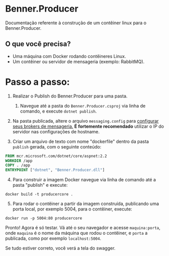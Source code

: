 # Benner.Producer

Documentação referente à construção de um contêiner linux para o Benner.Producer.

## O que você precisa?

- Uma máquina com Docker rodando contêineres Linux.
- Um contêiner ou servidor de mensageria (exemplo: RabbitMQ).

# Passo a passo:

1. Realizar o Publish do Benner.Producer para uma pasta.
   1. Navegue até a pasta do `Benner.Producer.csproj` via linha de comando, e execute `dotnet publish`.
2. Na pasta publicada, altere o arquivo `messaging.config` para [configurar seus brokers de mensageria.](https://github.com/benner-sistemas/messaging/blob/master/LEIAME.md#configura%C3%A7%C3%A3o-dos-servi%C3%A7os) **É fortemente recomendado** utilizar o IP do servidor nas configurações de hostname.

3. Criar um arquivo de texto com nome "dockerfile" dentro da pasta `publish` gerada, com o seguinte conteúdo:

```dockerfile
FROM mcr.microsoft.com/dotnet/core/aspnet:2.2
WORKDIR /app
COPY . /app
ENTRYPOINT ["dotnet", "Benner.Producer.dll"]
```

4. Para construir a imagem Docker navegue via linha de comando até a pasta "publish" e execute:
```shell
docker build -t producercore .
```

5. Para rodar o contêiner a partir da imagem construída, publicando uma porta local, por exemplo 5004, para o contêiner, execute:
```shell
docker run -p 5004:80 producercore
```

Pronto! Agora é só testar. Vá até o seu navegador e acesse `maquina:porta`, onde `maquina` é o nome da máquina que rodou o contêiner, e `porta` a publicada, como por exemplo `localhost:5004`.

Se tudo estiver correto, você verá a tela do swagger.
